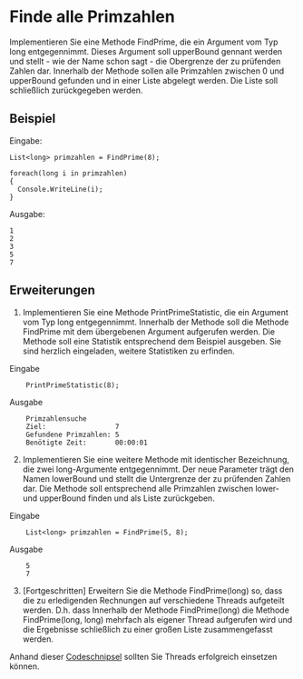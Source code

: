 # Finde alle Primzahlen
Implementieren Sie eine Methode FindPrime, die ein Argument vom Typ long entgegennimmt. Dieses Argument soll upperBound gennant werden und stellt - wie der Name schon sagt - die Obergrenze der zu prüfenden Zahlen dar. Innerhalb der Methode sollen alle Primzahlen zwischen 0 und upperBound gefunden und in einer Liste abgelegt werden. Die Liste soll schließlich zurückgegeben werden.

## Beispiel

Eingabe:

    List<long> primzahlen = FindPrime(8);

    foreach(long i in primzahlen)
    {
      Console.WriteLine(i);
    }

Ausgabe:

    1
    2
    3
    5
    7

## Erweiterungen
1. Implementieren Sie eine Methode PrintPrimeStatistic, die ein Argument vom Typ long entgegennimmt. Innerhalb der Methode soll die Methode FindPrime mit dem übergebenen Argument aufgerufen werden. Die Methode soll eine Statistik entsprechend dem Beispiel ausgeben. Sie sind herzlich eingeladen, weitere Statistiken zu erfinden.

  Eingabe

        PrintPrimeStatistic(8);
Ausgabe

        Primzahlensuche
        Ziel:                 7
        Gefundene Primzahlen: 5
        Benötigte Zeit:       00:00:01


2. Implementieren Sie eine weitere Methode mit identischer Bezeichnung, die zwei long-Argumente entgegennimmt. Der neue Parameter trägt den Namen lowerBound und stellt die Untergrenze der zu prüfenden Zahlen dar. Die Methode soll entsprechend alle Primzahlen zwischen lower- und upperBound finden und als Liste zurückgeben.

  Eingabe

        List<long> primzahlen = FindPrime(5, 8);
Ausgabe

        5
        7

3. [Fortgeschritten]
Erweitern Sie die Methode FindPrime(long) so, dass die zu erledigenden Rechnungen auf verschiedene Threads aufgeteilt werden. D.h. dass Innerhalb der Methode FindPrime(long) die Methode FindPrime(long, long) mehrfach als eigener Thread aufgerufen wird und die Ergebnisse schließlich zu einer großen Liste zusammengefasst werden.

Anhand dieser [Codeschnipsel](http://www.albahari.com/threading/) sollten Sie Threads erfolgreich einsetzen können.
